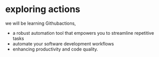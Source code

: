# exploring actions
we will be learning Githubactions,
- a robust automation tool that empowers you to streamline repetitive tasks
- automate your software development workflows
- enhancing productivity and code quality.
